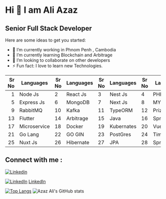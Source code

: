 # Hi 👋 I am Ali Azaz

## Senior Full Stack Developer

Here are some ideas to get you started:

- 🔭 I’m currently working in Phnom Penh , Cambodia
- 🌱 I’m currently learning Blockchain and Arbitrage
- 👯 I’m looking to collaborate on other developers
- ⚡ Fun fact: I love to learn new Technologies.

| Sr No| Languages     | Sr No| Languages     | Sr No| Languages     | Sr No| Languages     |             
|-----:|---------------|------|---------------|------|---------------|------|---------------|
|     1| Node Js       |     2| React Js      |     3| Nest Js       |     4| PHP Laravel   |
|     5| Express Js    |     6| MongoDB       |     7| Next Js       |     8| MYSQL         |
|     9| RabbitMQ      |    10| Kafka         |    11| TypeORM       |    12| Prizma        |
|    13| Flutter       |    14| Arbitrage     |    15| Java          |    16| Spring Boot   |
|    17| Microservice  |    18| Docker        |    19| Kubernates    |    20| VueJs         |
|    21| Go Lang       |    22| GO GIN        |    23| PostGres      |    24| TimescaleDB   |
|    25| Nuxt Js       |    26| Hibernate     |    27| JPA           |    28| Spring Cloud  |

 
## Connect with me : 
[![Linkedin](https://i.stack.imgur.com/gVE0j.png)](https://www.linkedin.com/in/azaz-a-79bb78102/)

[![LinkedIn](https://i.stack.imgur.com/gVE0j.png)](https://www.linkedin.com/in/azaz-a-79bb78102/) [LinkedIn](https://www.linkedin.com/in/azaz-a-79bb78102/)

 
[![Top Langs](https://github-readme-stats.vercel.app/api/top-langs/?username=azazali186&layout=donut)](https://github.com/azazali186/github-readme-stats) ![Azaz Ali's GitHub stats](https://github-readme-stats.vercel.app/api?username=azazali186&theme=light&show_icons=true)




